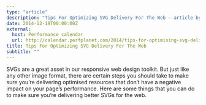 ```yaml
---
type: "article"
description: "Tips For Optimizing SVG Delivery For The Web — article by Sara Soueidan"
date: 2014-12-19T00:00:00Z
external:
  host: Performance calendar
  url: http://calendar.perfplanet.com/2014/tips-for-optimising-svg-delivery-for-the-web/
title: Tips For Optimizing SVG Delivery For The Web
subtitle: ""
---
```


<p class="size-2x">
	SVGs are a great asset in our responsive web design toolkit. But just like any other image format, there are certain steps you should take to make sure you’re delivering optimised resources that don’t have a negative impact on your page’s performance. Here are some things that you can do to make sure you’re delivering better SVGs for the web.
</p>